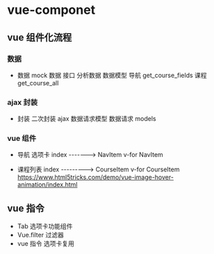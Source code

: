 # vue-componet

## vue 组件化流程

### 数据

- 数据
  mock 数据
  接口
  分析数据
  数据模型
  导航 get_course_fields
  课程 get_course_all

### ajax 封装

- 封装
  二次封装 ajax
  数据请求模型 数据请求 models

### vue 组件

- 导航 选项卡
  index -------> NavItem v-for
  NavItem

- 课程列表
  index ---------> CourseItem v-for
  CourseItem
  https://www.html5tricks.com/demo/vue-image-hover-animation/index.html

## vue 指令

- Tab 选项卡功能组件
- Vue.filter 过滤器
- vue 指令 选项卡复用
